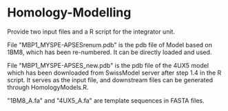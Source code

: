 # Homology-Modelling
Provide two input files and a R script for the integrator unit.

File "MBP1_MYSPE-APSESrenum.pdb" is the pdb file of Model based on 1BM8, which has been re-numbered. It can be directly loaded and used.

File "MBP1_MYSPE-APSES_new.pdb" is the pdb file of the 4UX5 model which has been downloaded from SwissModel server after step 1.4 in the R script. It serves as the input file, and downstream files can be generated through HomologyModels.R.

"1BM8_A.fa" and "4UX5_A.fa" are template sequences in FASTA files.
